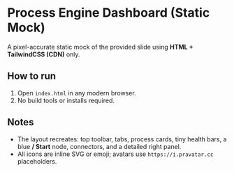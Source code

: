 # Process Engine Dashboard (Static Mock)

A pixel-accurate static mock of the provided slide using **HTML + TailwindCSS (CDN)** only.

## How to run
1. Open `index.html` in any modern browser.
2. No build tools or installs required.

## Notes
- The layout recreates: top toolbar, tabs, process cards, tiny health bars, a blue **/ Start** node, connectors, and a detailed right panel.
- All icons are inline SVG or emoji; avatars use `https://i.pravatar.cc` placeholders.
